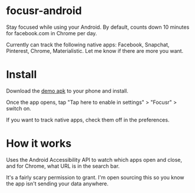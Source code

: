 # focusr-android
Stay focused while using your Android. By default, counts down 10 minutes for facebook.com in Chrome per day. 

Currently can track the following native apps: Facebook, Snapchat, Pinterest, Chrome, Materialistic. Let me know if there are more you want.

# Install
Download the [demo apk](https://drive.google.com/open?id=0B9NKfaR-dK3vT3lWMWI5TTRvRDA) to your phone and install.

Once the app opens, tap "Tap here to enable in settings" > "Focusr" > switch on. 

If you want to track native apps, check them off in the preferences.

# How it works
Uses the Android Accessibility API to watch which apps open and close, and for Chrome, what URL is in the search bar.

It's a fairly scary permission to grant. I'm open sourcing this so you know the app isn't sending your data anywhere.

